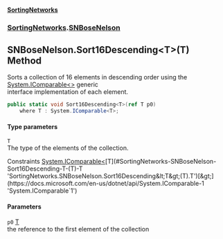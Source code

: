 #### [SortingNetworks](./index.md 'index')
### [SortingNetworks](./SortingNetworks.md 'SortingNetworks').[SNBoseNelson](./SortingNetworks-SNBoseNelson.md 'SortingNetworks.SNBoseNelson')
## SNBoseNelson.Sort16Descending&lt;T&gt;(T) Method
Sorts a collection of 16 elements in descending order using the [System.IComparable&lt;&gt;](https://docs.microsoft.com/en-us/dotnet/api/System.IComparable-1 'System.IComparable`1') generic  
interface implementation of each element.  
```csharp
public static void Sort16Descending<T>(ref T p0)
    where T : System.IComparable<T>;
```
#### Type parameters
<a name='SortingNetworks-SNBoseNelson-Sort16Descending-T-(T)-T'></a>
`T`  
The type of the elements of the collection.  

Constraints [System.IComparable&lt;](https://docs.microsoft.com/en-us/dotnet/api/System.IComparable-1 'System.IComparable`1')[T](#SortingNetworks-SNBoseNelson-Sort16Descending-T-(T)-T 'SortingNetworks.SNBoseNelson.Sort16Descending&lt;T&gt;(T).T')[&gt;](https://docs.microsoft.com/en-us/dotnet/api/System.IComparable-1 'System.IComparable`1')  
  
#### Parameters
<a name='SortingNetworks-SNBoseNelson-Sort16Descending-T-(T)-p0'></a>
`p0` [T](#SortingNetworks-SNBoseNelson-Sort16Descending-T-(T)-T 'SortingNetworks.SNBoseNelson.Sort16Descending&lt;T&gt;(T).T')  
the reference to the first element of the collection  
  
